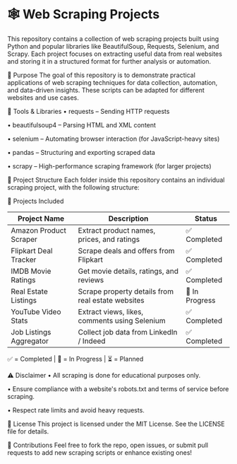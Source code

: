 # 🕸️ Web Scraping Projects
This repository contains a collection of web scraping projects built using Python and popular libraries like BeautifulSoup, Requests, Selenium, and Scrapy. Each project focuses on extracting useful data from real websites and storing it in a structured format for further analysis or automation.

📌 Purpose
The goal of this repository is to demonstrate practical applications of web scraping techniques for data collection, automation, and data-driven insights. These scripts can be adapted for different websites and use cases.

🧰 Tools & Libraries
   • requests – Sending HTTP requests

   • beautifulsoup4 – Parsing HTML and XML content

   • selenium – Automating browser interaction (for JavaScript-heavy sites)

   • pandas – Structuring and exporting scraped data

   • scrapy – High-performance scraping framework (for larger projects)

📁 Project Structure
Each folder inside this repository contains an individual scraping project, with the following structure:


📂 Projects Included

| Project Name            | Description                                       | Status         |
| ----------------------- | ------------------------------------------------- | -------------- |
| Amazon Product Scraper  | Extract product names, prices, and ratings        | ✅ Completed    |
| Flipkart Deal Tracker   | Scrape deals and offers from Flipkart             | ✅ Completed    |
| IMDB Movie Ratings      | Get movie details, ratings, and reviews           | ✅ Completed    |
| Real Estate Listings    | Scrape property details from real estate websites | 🔄 In Progress |
| YouTube Video Stats     | Extract views, likes, comments using Selenium     | ✅ Completed    |
| Job Listings Aggregator | Collect job data from LinkedIn / Indeed           | ✅ Completed    |

✅ = Completed | 🔄 = In Progress | ⏳ = Planned


⚠️ Disclaimer
   • All scraping is done for educational purposes only.

   • Ensure compliance with a website's robots.txt and terms of service before scraping.

   • Respect rate limits and avoid heavy requests.

📌 License
This project is licensed under the MIT License. See the LICENSE file for details.

🙌 Contributions
Feel free to fork the repo, open issues, or submit pull requests to add new scraping scripts or enhance existing ones!

